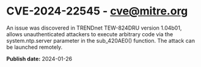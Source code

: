# CVE-2024-22545 - cve@mitre.org

An issue was discovered in TRENDnet TEW-824DRU version 1.04b01, allows unauthenticated attackers to execute arbitrary code via the system.ntp.server parameter in the sub_420AE0() function. The attack can be launched remotely.

**Publish date:** 2024-01-26
